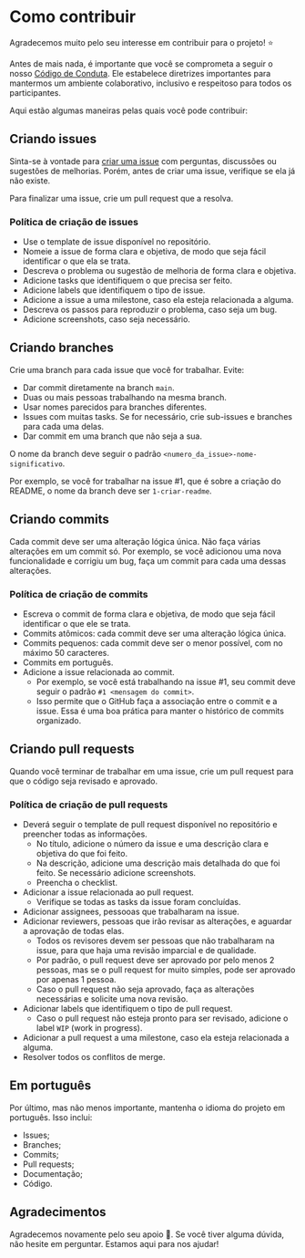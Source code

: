 # Como contribuir

Agradecemos muito pelo seu interesse em contribuir para o projeto! :star:

Antes de mais nada, é importante que você se comprometa a seguir o nosso [Código de Conduta](./CODE_OF_CONDUCT.md). Ele estabelece diretrizes importantes para mantermos um ambiente colaborativo, inclusivo e respeitoso para todos os participantes.

Aqui estão algumas maneiras pelas quais você pode contribuir:

## Criando issues
Sinta-se à vontade para [criar uma issue](https://github.com/UnBArqDsw2023-1/2023.1_G3_ProjetoMercadoLivre/issues) com perguntas, discussões ou sugestões de melhorias. Porém, antes de criar uma issue, verifique se ela já não existe.

Para finalizar uma issue, crie um pull request que a resolva.

### Política de criação de issues
- Use o template de issue disponível no repositório.
- Nomeie a issue de forma clara e objetiva, de modo que seja fácil identificar o que ela se trata.
- Descreva o problema ou sugestão de melhoria de forma clara e objetiva.
- Adicione tasks que identifiquem o que precisa ser feito.
- Adicione labels que identifiquem o tipo de issue.
- Adicione a issue a uma milestone, caso ela esteja relacionada a alguma.
- Descreva os passos para reproduzir o problema, caso seja um bug.
- Adicione screenshots, caso seja necessário.

## Criando branches
Crie uma branch para cada issue que você for trabalhar. Evite:
- Dar commit diretamente na branch `main`.
- Duas ou mais pessoas trabalhando na mesma branch.
- Usar nomes parecidos para branches diferentes.
- Issues com muitas tasks. Se for necessário, crie sub-issues e branches para cada uma delas.
- Dar commit em uma branch que não seja a sua.

O nome da branch deve seguir o padrão `<numero_da_issue>-nome-significativo`.

Por exemplo, se você for trabalhar na issue #1, que é sobre a criação do README, o nome da branch deve ser `1-criar-readme`.

## Criando commits
Cada commit deve ser uma alteração lógica única. Não faça várias alterações em um commit só. Por exemplo, se você adicionou uma nova funcionalidade e corrigiu um bug, faça um commit para cada uma dessas alterações.

### Política de criação de commits
- Escreva o commit de forma clara e objetiva, de modo que seja fácil identificar o que ele se trata.
- Commits atômicos: cada commit deve ser uma alteração lógica única.
- Commits pequenos: cada commit deve ser o menor possível, com no máximo 50 caracteres.
- Commits em português.
- Adicione a issue relacionada ao commit. 
    - Por exemplo, se você está trabalhando na issue #1, seu commit deve seguir o padrão `#1 <mensagem do commit>`.
    - Isso permite que o GitHub faça a associação entre o commit e a issue. Essa é uma boa prática para manter o histórico de commits organizado.

## Criando pull requests
Quando você terminar de trabalhar em uma issue, crie um pull request para que o código seja revisado e aprovado.

### Política de criação de pull requests
- Deverá seguir o template de pull request disponível no repositório e preencher todas as informações.
    - No título, adicione o número da issue e uma descrição clara e objetiva do que foi feito.
    - Na descrição, adicione uma descrição mais detalhada do que foi feito. Se necessário adicione screenshots.
    - Preencha o checklist.
- Adicionar a issue relacionada ao pull request.
    - Verifique se todas as tasks da issue foram concluídas.
- Adicionar assignees, pessooas que trabalharam na issue.
- Adicionar reviewers, pessoas que irão revisar as alterações, e aguardar a aprovação de todas elas.
    - Todos os revisores devem ser pessoas que não trabalharam na issue, para que haja uma revisão imparcial e de qualidade.
    - Por padrão, o pull request deve ser aprovado por pelo menos 2 pessoas, mas se o pull request for muito simples, pode ser aprovado por apenas 1 pessoa.
    - Caso o pull request não seja aprovado, faça as alterações necessárias e solicite uma nova revisão.
- Adicionar labels que identifiquem o tipo de pull request.
    - Caso o pull request não esteja pronto para ser revisado, adicione o label `WIP` (work in progress).
- Adicionar a pull request a uma milestone, caso ela esteja relacionada a alguma.
- Resolver todos os conflitos de merge.

## Em português
Por último, mas não menos importante, mantenha o idioma do projeto em português. Isso inclui:
- Issues;
- Branches;
- Commits;
- Pull requests;
- Documentação;
- Código.

## Agradecimentos
Agradecemos novamente pelo seu apoio :rocket:. Se você tiver alguma dúvida, não hesite em perguntar. Estamos aqui para nos ajudar!